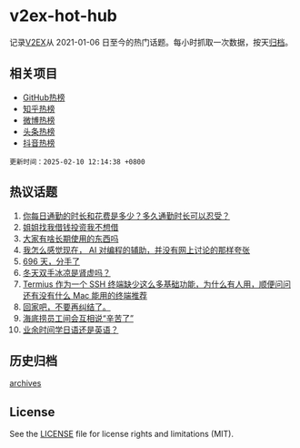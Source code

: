 # v2ex-hot-hub

 记录[V2EX](https://www.v2ex.com/)从 2021-01-06 日至今的热门话题。每小时抓取一次数据，按天[归档](archives)。
 
 ## 相关项目

- [GitHub热榜](https://github.com/lonnyzhang423/github-hot-hub)
- [知乎热榜](https://github.com/lonnyzhang423/zhihu-hot-hub)
- [微博热榜](https://github.com/lonnyzhang423/weibo-hot-hub)
- [头条热榜](https://github.com/lonnyzhang423/toutiao-hot-hub)
- [抖音热榜](https://github.com/lonnyzhang423/douyin-hot-hub)


 `更新时间：2025-02-10 12:14:38 +0800`

## 热议话题

1. [你每日通勤的时长和花费是多少？多久通勤时长可以忍受？](https://www.v2ex.com/t/1110187)
1. [姐姐找我借钱投资我不想借](https://www.v2ex.com/t/1110103)
1. [大家有啥长期使用的东西吗](https://www.v2ex.com/t/1110198)
1. [我怎么感觉现在， AI 对编程的辅助，并没有网上讨论的那样夸张](https://www.v2ex.com/t/1110109)
1. [696 天，分手了](https://www.v2ex.com/t/1110139)
1. [冬天双手冰凉是肾虚吗？](https://www.v2ex.com/t/1110088)
1. [Termius 作为一个 SSH 终端缺少这么多基础功能，为什么有人用，顺便问问还有没有什么 Mac 能用的终端推荐](https://www.v2ex.com/t/1110096)
1. [回家吧，不要再纠结了。](https://www.v2ex.com/t/1110172)
1. [海底捞员工间会互相说“辛苦了”](https://www.v2ex.com/t/1110102)
1. [业余时间学日语还是英语？](https://www.v2ex.com/t/1110189)

## 历史归档

[archives](archives)

## License

See the [LICENSE](LICENSE) file for license rights and limitations (MIT).
